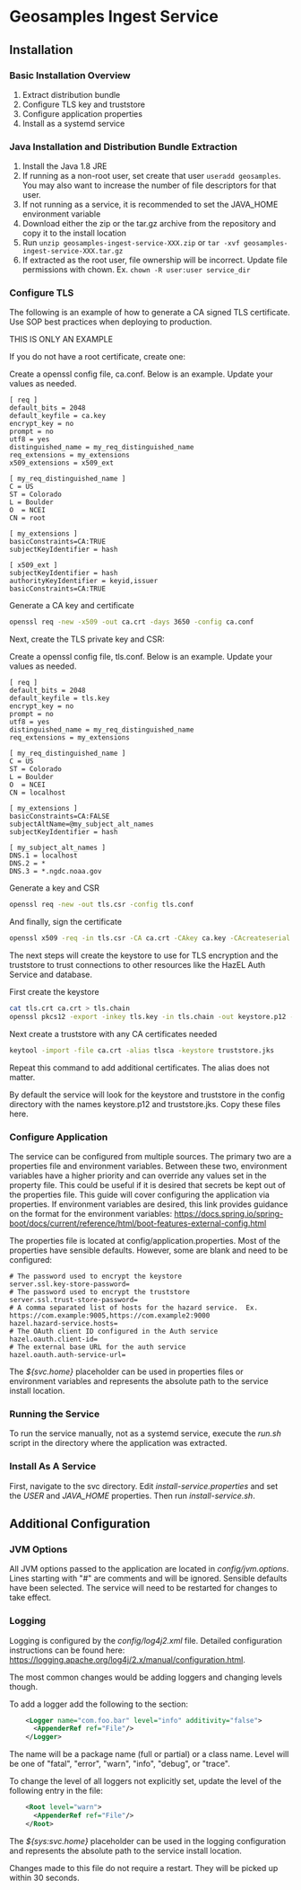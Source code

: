 # Geosamples Ingest Service

## Installation
### Basic Installation Overview
1. Extract distribution bundle
1. Configure TLS key and truststore
1. Configure application properties
1. Install as a systemd service

### Java Installation and Distribution Bundle Extraction

1. Install the Java 1.8 JRE
1. If running as a non-root user, set create that user ```useradd geosamples```. You may also want to increase the number of file descriptors for that user.
1. If not running as a service, it is recommended to set the JAVA_HOME environment variable
1. Download either the zip or the tar.gz archive from the repository and copy it to the install location
1. Run ```unzip geosamples-ingest-service-XXX.zip``` or ```tar -xvf geosamples-ingest-service-XXX.tar.gz```
1. If extracted as the root user, file ownership will be incorrect. Update file permissions with chown.  Ex. ```chown -R user:user service_dir```


### Configure TLS

The following is an example of how to generate a CA signed TLS certificate.  Use SOP best practices when deploying to production.

THIS IS ONLY AN EXAMPLE

If you do not have a root certificate, create one:

Create a openssl config file, ca.conf.  Below is an example.  Update your values as needed.
```
[ req ]
default_bits = 2048
default_keyfile = ca.key
encrypt_key = no
prompt = no
utf8 = yes
distinguished_name = my_req_distinguished_name
req_extensions = my_extensions
x509_extensions = x509_ext

[ my_req_distinguished_name ]
C = US
ST = Colorado
L = Boulder
O  = NCEI
CN = root

[ my_extensions ]
basicConstraints=CA:TRUE
subjectKeyIdentifier = hash

[ x509_ext ]
subjectKeyIdentifier = hash
authorityKeyIdentifier = keyid,issuer
basicConstraints=CA:TRUE

```

Generate a CA key and certificate
```bash
openssl req -new -x509 -out ca.crt -days 3650 -config ca.conf
```

Next, create the TLS private key and CSR:


Create a openssl config file, tls.conf.  Below is an example.  Update your values as needed.
```
[ req ]
default_bits = 2048
default_keyfile = tls.key
encrypt_key = no
prompt = no
utf8 = yes
distinguished_name = my_req_distinguished_name
req_extensions = my_extensions

[ my_req_distinguished_name ]
C = US
ST = Colorado
L = Boulder
O  = NCEI
CN = localhost

[ my_extensions ]
basicConstraints=CA:FALSE
subjectAltName=@my_subject_alt_names
subjectKeyIdentifier = hash

[ my_subject_alt_names ]
DNS.1 = localhost
DNS.2 = *
DNS.3 = *.ngdc.noaa.gov
```

Generate a key and CSR
```bash
openssl req -new -out tls.csr -config tls.conf
```

And finally, sign the certificate
```bash
openssl x509 -req -in tls.csr -CA ca.crt -CAkey ca.key -CAcreateserial -out tls.crt -days 365
```

The next steps will create the keystore to use for TLS encryption and the truststore to trust connections to other resources like the
HazEL Auth Service and database.

First create the keystore
```bash
cat tls.crt ca.crt > tls.chain
openssl pkcs12 -export -inkey tls.key -in tls.chain -out keystore.p12 -name tls
```

Next create a truststore with any CA certificates needed
```bash
keytool -import -file ca.crt -alias tlsca -keystore truststore.jks
```
Repeat this command to add additional certificates.  The alias does not matter.

By default the service will look for the keystore and truststore in the config directory with the names keystore.p12 and truststore.jks.  Copy these files
here.


### Configure Application
The service can be configured from multiple sources.  The primary two are a properties file and environment variables.  Between these two, environment variables 
have a higher priority and can override any values set in the property file.  This could be useful if it is desired that secrets be kept out of the
properties file.  This guide will cover configuring the application via properties.  If environment variables are desired, this link provides guidance on the
format for the environment variables: https://docs.spring.io/spring-boot/docs/current/reference/html/boot-features-external-config.html


The properties file is located at config/application.properties.  Most of the properties have sensible defaults.  However, some are blank and need to be 
configured:
```properties
# The password used to encrypt the keystore
server.ssl.key-store-password=
# The password used to encrypt the truststore
server.ssl.trust-store-password=
# A comma separated list of hosts for the hazard service.  Ex. https://com.example:9005,https://com.example2:9000
hazel.hazard-service.hosts=
# The OAuth client ID configured in the Auth service
hazel.oauth.client-id=
# The external base URL for the auth service
hazel.oauth.auth-service-url=
```

The _${svc.home}_ placeholder can be used in properties files or environment variables and represents the absolute path to the service install location.


### Running the Service

To run the service manually, not as a systemd service, execute the _run.sh_ script in the directory where the application was extracted.


### Install As A Service

First, navigate to the svc directory.  Edit _install-service.properties_ and set the _USER_ and _JAVA_HOME_ properties.  Then run _install-service.sh_.

## Additional Configuration
### JVM Options
All JVM options passed to the application are located in _config/jvm.options_.  Lines starting with "#" are comments and will be ignored.
Sensible defaults have been selected.  The service will need to be restarted for changes to take effect.

### Logging
Logging is configured by the _config/log4j2.xml_ file.  Detailed configuration instructions can be found here: https://logging.apache.org/log4j/2.x/manual/configuration.html.

The most common changes would be adding loggers and changing levels though. 

To add a logger add the following to the _<Loggers>_ section:
```xml
    <Logger name="com.foo.bar" level="info" additivity="false">
      <AppenderRef ref="File"/>
    </Logger>
```
The name will be a package name (full or partial) or a class name.  Level will be one of "fatal", "error", "warn", "info", "debug", or "trace".

To change the level of all loggers not explicitly set, update the level of the following entry in the file:
```xml
    <Root level="warn">
      <AppenderRef ref="File"/>
    </Root>
``` 

The _${sys:svc.home}_ placeholder can be used in the logging configuration and represents the absolute path to the service install location.

Changes made to this file do not require a restart.  They will be picked up within 30 seconds.